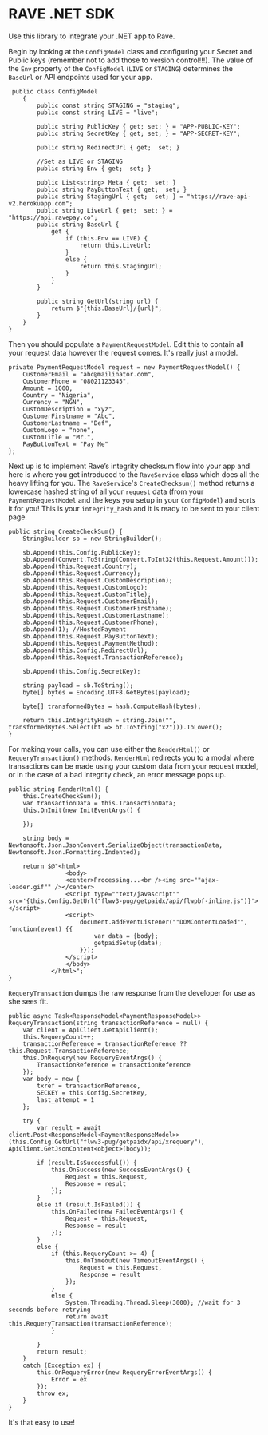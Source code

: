 <h1>RAVE .NET SDK</h1>

Use this library to integrate your .NET app to Rave.

Begin by looking at the `ConfigModel` class and configuring your Secret and Public keys (remember not to add those to version control!!!). 
The value of the `Env` property of the `ConfigModel` (`LIVE` or `STAGING`) determines the `BaseUrl` or API endpoints used for your app.

```
 public class ConfigModel
    {
        public const string STAGING = "staging";
        public const string LIVE = "live";

        public string PublicKey { get; set; } = "APP-PUBLIC-KEY";
        public string SecretKey { get; set; } = "APP-SECRET-KEY";

        public string RedirectUrl { get;  set; }

        //Set as LIVE or STAGING
        public string Env { get;  set; }

        public List<string> Meta { get;  set; }
        public string PayButtonText { get;  set; }
        public string StagingUrl { get;  set; } = "https://rave-api-v2.herokuapp.com";
        public string LiveUrl { get;  set; } = "https://api.ravepay.co";
        public string BaseUrl { 
            get {
                if (this.Env == LIVE) {
                    return this.LiveUrl;
                }
                else {
                    return this.StagingUrl;
                }
            }
        }

        public string GetUrl(string url) {
            return $"{this.BaseUrl}/{url}";
        }
    }
}
```

Then you should populate a `PaymentRequestModel`. Edit this to contain all your request data however the request comes. It's really just a model.

```
private PaymentRequestModel request = new PaymentRequestModel() {
    CustomerEmail = "abc@mailinator.com",
    CustomerPhone = "08021123345",
    Amount = 1000,
    Country = "Nigeria",
    Currency = "NGN",
    CustomDescription = "xyz",
    CustomerFirstname = "Abc",
    CustomerLastname = "Def",
    CustomLogo = "none",
    CustomTitle = "Mr.",
    PayButtonText = "Pay Me"
};
```

Next up is to implement Rave’s integrity checksum flow into your app and here is where you get introduced to the `RaveService` class
which does all the heavy lifting for you. The `RaveService`'s `CreateChecksum()` method returns a lowercase hashed string
of all your `request` data (from your `PaymentRequestModel` and the keys you setup in your `ConfigModel`) and sorts it for you!
This is your `integrity_hash` and it is ready to be sent to your client page.

```
public string CreateCheckSum() {
    StringBuilder sb = new StringBuilder();

    sb.Append(this.Config.PublicKey);
    sb.Append(Convert.ToString(Convert.ToInt32(this.Request.Amount)));
    sb.Append(this.Request.Country);
    sb.Append(this.Request.Currency);
    sb.Append(this.Request.CustomDescription);
    sb.Append(this.Request.CustomLogo);
    sb.Append(this.Request.CustomTitle);
    sb.Append(this.Request.CustomerEmail);
    sb.Append(this.Request.CustomerFirstname);
    sb.Append(this.Request.CustomerLastname);
    sb.Append(this.Request.CustomerPhone);
    sb.Append(1); //HostedPayment
    sb.Append(this.Request.PayButtonText);
    sb.Append(this.Request.PaymentMethod);
    sb.Append(this.Config.RedirectUrl); 
    sb.Append(this.Request.TransactionReference);

    sb.Append(this.Config.SecretKey);

    string payload = sb.ToString();
    byte[] bytes = Encoding.UTF8.GetBytes(payload);

    byte[] transformedBytes = hash.ComputeHash(bytes);

    return this.IntegrityHash = string.Join("", transformedBytes.Select(bt => bt.ToString("x2"))).ToLower();
}
```

For making your calls, you can use either the `RenderHtml()` or `RequeryTransaction()` methods.
`RenderHtml` redirects you to a modal where transactions can be made using your custom data from your request model, or in the case of a bad integrity check, an error message pops up.

```
public string RenderHtml() {
    this.CreateCheckSum();
    var transactionData = this.TransactionData;
    this.OnInit(new InitEventArgs() {

    });

    string body = Newtonsoft.Json.JsonConvert.SerializeObject(transactionData, Newtonsoft.Json.Formatting.Indented);

    return $@"<html>
                <body>
                <center>Processing...<br /><img src=""ajax-loader.gif"" /></center>
                <script type=""text/javascript"" src='{this.Config.GetUrl("flwv3-pug/getpaidx/api/flwpbf-inline.js")}'></script>
                <script>
                    document.addEventListener(""DOMContentLoaded"", function(event) {{
                        var data = {body};
                        getpaidSetup(data);
                    }});
                </script>
                </body>
            </html>";
}
```

`RequeryTransaction` dumps the raw response from the developer for use as she sees fit.

```
public async Task<ResponseModel<PaymentResponseModel>> RequeryTransaction(string transactionReference = null) {
    var client = ApiClient.GetApiClient();
    this.RequeryCount++;
    transactionReference = transactionReference ?? this.Request.TransactionReference;
    this.OnRequery(new RequeryEventArgs() {
        TransactionReference = transactionReference
    });
    var body = new {
        txref = transactionReference,
        SECKEY = this.Config.SecretKey,
        last_attempt = 1
    };

    try {
        var result = await client.Post<ResponseModel<PaymentResponseModel>>(this.Config.GetUrl("flwv3-pug/getpaidx/api/xrequery"),                              ApiClient.GetJsonContent<object>(body));

        if (result.IsSuccessful()) {
            this.OnSuccess(new SuccessEventArgs() {
                Request = this.Request,
                Response = result
            });
        }
        else if (result.IsFailed()) {
            this.OnFailed(new FailedEventArgs() {
                Request = this.Request,
                Response = result
            });
        }
        else {
            if (this.RequeryCount >= 4) {
                this.OnTimeout(new TimeoutEventArgs() {
                    Request = this.Request,
                    Response = result
                });
            }
            else {
                System.Threading.Thread.Sleep(3000); //wait for 3 seconds before retrying
                return await this.RequeryTransaction(transactionReference);
            }

        }
        return result;
    }
    catch (Exception ex) {
        this.OnRequeryError(new RequeryErrorEventArgs() {
            Error = ex
        });
        throw ex;
    }
}
```

It's that easy to use!




